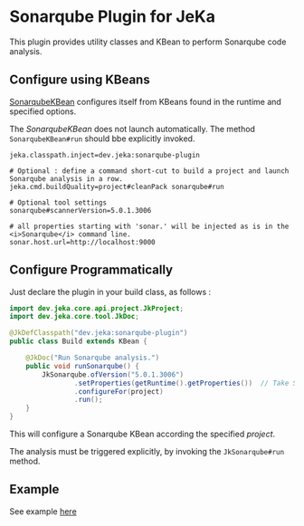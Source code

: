 # Sonarqube Plugin for JeKa

This plugin provides utility classes and KBean to perform Sonarqube code analysis.

## Configure using KBeans

[SonarqubeKBean](src/dev/jeka/plugins/sonarqube/SonarqubeKBean.java) configures itself from KBeans found 
in the runtime and specified options.

The *SonarqubeKBean* does not launch automatically. The method `SonarqubeKBean#run` should bbe explicitly invoked.

```properties
jeka.classpath.inject=dev.jeka:sonarqube-plugin

# Optional : define a command short-cut to build a project and launch Sonarqube analysis in a row.
jeka.cmd.buildQuality=project#cleanPack sonarqube#run

# Optional tool settings
sonarqube#scannerVersion=5.0.1.3006

# all properties starting with 'sonar.' will be injected as is in the <i>Sonarqube</i> command line.
sonar.host.url=http://localhost:9000
```

## Configure Programmatically

Just declare the plugin in your build class, as follows :

```java
import dev.jeka.core.api.project.JkProject;
import dev.jeka.core.tool.JkDoc;

@JkDefClasspath("dev.jeka:sonarqube-plugin")
public class Build extends KBean {

    @JkDoc("Run Sonarqube analysis.")
    public void runSonarqube() {
        JkSonarqube.ofVersion("5.0.1.3006")
                .setProperties(getRuntime().getProperties())  // Take Sonar properties from local.properties and System.getProperties()
                .configureFor(project)
                .run();
    }
}
```
This will configure a Sonarqube KBean according the specified *project*.

The analysis must be triggered explicitly, by invoking the `JkSonarqube#run` method.

## Example

See example [here](../../samples/dev.jeka.samples.sonarqube)



